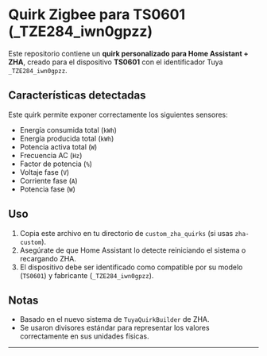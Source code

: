 # Quirk Zigbee para TS0601 (_TZE284_iwn0gpzz)

Este repositorio contiene un **quirk personalizado para Home Assistant + ZHA**, creado para el dispositivo **TS0601** con el identificador Tuya `_TZE284_iwn0gpzz`.

## Características detectadas

Este quirk permite exponer correctamente los siguientes sensores:

- Energía consumida total (`kWh`)
- Energía producida total (`kWh`)
- Potencia activa total (`W`)
- Frecuencia AC (`Hz`)
- Factor de potencia (`%`)
- Voltaje fase (`V`)
- Corriente fase (`A`)
- Potencia fase (`W`)

## Uso

1. Copia este archivo en tu directorio de `custom_zha_quirks` (si usas `zha-custom`).
2. Asegúrate de que Home Assistant lo detecte reiniciando el sistema o recargando ZHA.
3. El dispositivo debe ser identificado como compatible por su modelo (`TS0601`) y fabricante (`_TZE284_iwn0gpzz`).

## Notas

- Basado en el nuevo sistema de `TuyaQuirkBuilder` de ZHA.
- Se usaron divisores estándar para representar los valores correctamente en sus unidades físicas.

---